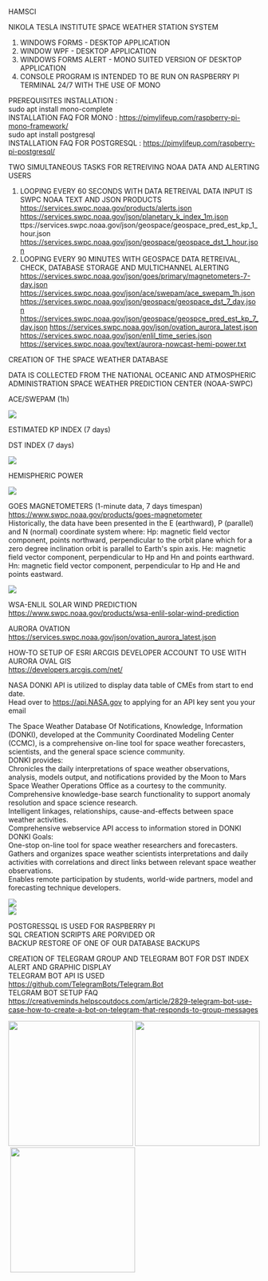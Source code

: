 HAMSCI

NIKOLA TESLA INSTITUTE
SPACE WEATHER STATION SYSTEM
 
1) WINDOWS FORMS - DESKTOP APPLICATION
2) WINDOW WPF - DESKTOP APPLICATION
3) WINDOWS FORMS ALERT - MONO SUITED VERSION OF DESKTOP APPLICATION
4) CONSOLE PROGRAM IS INTENDED TO BE RUN ON RASPBERRY PI TERMINAL 24/7 WITH THE USE OF MONO

PREREQUISITES INSTALLATION : </br>
	sudo apt install mono-complete</br>
INSTALLATION FAQ FOR MONO : https://pimylifeup.com/raspberry-pi-mono-framework/</br>
	sudo apt install postgresql</br>
INSTALLATION FAQ FOR POSTGRESQL : https://pimylifeup.com/raspberry-pi-postgresql/</br>

TWO SIMULTANEOUS TASKS FOR RETREIVING NOAA DATA AND ALERTING USERS
1) LOOPING EVERY 60 SECONDS WITH DATA RETREIVAL
	DATA INPUT IS SWPC NOAA TEXT AND JSON PRODUCTS
	https://services.swpc.noaa.gov/products/alerts.json
	https://services.swpc.noaa.gov/json/planetary_k_index_1m.json
	ttps://services.swpc.noaa.gov/json/geospace/geospace_pred_est_kp_1_hour.json
	https://services.swpc.noaa.gov/json/geospace/geospace_dst_1_hour.json
2) LOOPING EVERY 90 MINUTES WITH GEOSPACE DATA RETREIVAL, CHECK, DATABASE STORAGE AND MULTICHANNEL ALERTING
	https://services.swpc.noaa.gov/json/goes/primary/magnetometers-7-day.json
	https://services.swpc.noaa.gov/json/ace/swepam/ace_swepam_1h.json
	https://services.swpc.noaa.gov/json/geospace/geospace_dst_7_day.json
	https://services.swpc.noaa.gov/json/geospace/geospce_pred_est_kp_7_day.json
	https://services.swpc.noaa.gov/json/ovation_aurora_latest.json
	https://services.swpc.noaa.gov/json/enlil_time_series.json
	https://services.swpc.noaa.gov/text/aurora-nowcast-hemi-power.txt
 
CREATION OF THE SPACE WEATHER DATABASE

DATA IS COLLECTED FROM THE NATIONAL OCEANIC AND ATMOSPHERIC ADMINISTRATION SPACE WEATHER PREDICTION CENTER (NOAA-SWPC)

ACE/SWEPAM (1h)

<img src="screen/Screen-4.jpg"><br/>

ESTIMATED KP INDEX (7 days)

DST INDEX (7 days)

<img src="screen/Screen-3.jpg"><br/>

HEMISPHERIC POWER

<img src="screen/Screen-1.jpg"><br/>

GOES MAGNETOMETERS (1-minute data, 7 days timespan)</br>
https://www.swpc.noaa.gov/products/goes-magnetometer</br>
Historically, the data have been presented in the E (earthward), P (parallel) and N (normal) coordinate system where:
Hp:  magnetic field vector component, points northward, perpendicular to the orbit plane which for a zero degree inclination orbit is parallel to Earth's spin axis.
He:  magnetic field vector component, perpendicular to Hp and Hn and points earthward.
Hn:  magnetic field vector component, perpendicular to Hp and He and points eastward.

<img src="screen/Screen-5.jpg"><br/>

WSA-ENLIL SOLAR WIND PREDICTION</br>
https://www.swpc.noaa.gov/products/wsa-enlil-solar-wind-prediction</br>

AURORA OVATION</br>
https://services.swpc.noaa.gov/json/ovation_aurora_latest.json</br>

HOW-TO SETUP OF ESRI ARCGIS DEVELOPER ACCOUNT TO USE WITH AURORA OVAL GIS</br>
https://developers.arcgis.com/net/</br>

NASA DONKI API is utilized to display data table of CMEs from start to end date.</br>
Head over to https://api.NASA.gov to applying for an API key sent you your email</br>

The Space Weather Database Of Notifications, Knowledge, Information (DONKI), developed at the Community Coordinated Modeling Center (CCMC), is a comprehensive on-line tool for space weather forecasters, scientists, and the general space science community.</br>
DONKI provides:</br>
Chronicles the daily interpretations of space weather observations, analysis, models output, and notifications provided by the Moon to Mars Space Weather Operations Office as a courtesy to the community.</br>
Comprehensive knowledge-base search functionality to support anomaly resolution and space science research.</br>
Intelligent linkages, relationships, cause-and-effects between space weather activities.</br>
Comprehensive webservice API access to information stored in DONKI</br>
DONKI Goals:</br>
One-stop on-line tool for space weather researchers and forecasters.</br>
Gathers and organizes space weather scientists interpretations and daily activities with correlations and direct links between relevant space weather observations.</br>
Enables remote participation by students, world-wide partners, model and forecasting technique developers.</br>

<img src="screen/Screen-6.jpg"><br/>
<img src="screen/Screen-7.jpg"><br/>

POSTGRESSQL IS USED FOR RASPBERRY PI </br>
SQL CREATION SCRIPTS ARE PORVIDED OR</br>
BACKUP RESTORE OF ONE OF OUR DATABASE BACKUPS</br>

CREATION OF TELEGRAM GROUP AND TELEGRAM BOT FOR DST INDEX ALERT AND GRAPHIC DISPLAY</br>
TELEGRAM BOT API IS USED https://github.com/TelegramBots/Telegram.Bot</br>
TELGRAM BOT SETUP FAQ https://creativeminds.helpscoutdocs.com/article/2829-telegram-bot-use-case-how-to-create-a-bot-on-telegram-that-responds-to-group-messages</br>

<img src="telegram/Screenshot_20220708-105439_Telegram.jpg" width="250">&nbsp;<img src="telegram/Screenshot_20220708-055020_Telegram.jpg" width="250">&nbsp;<img src="telegram/Screenshot_20220707-210101_Telegram.jpg" width="250"><br/>
